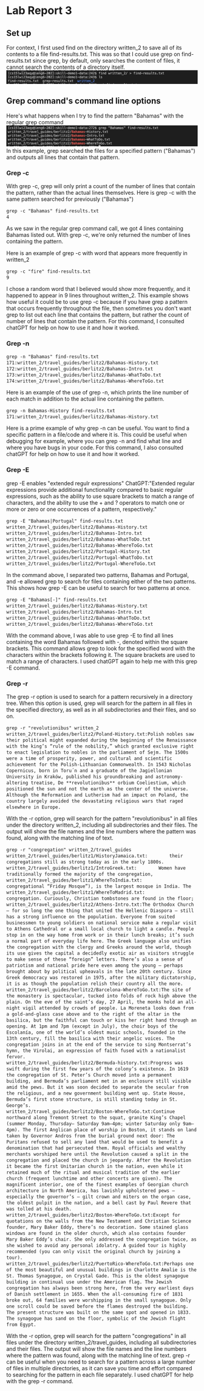 # Lab Report 3

## Set up
For context, I first used find on the directory written_2 to save all of its contents to a file find-results.txt. This was so that I could use grep on find-results.txt since grep, by default, only searches the content of files, it cannot search the contents of a directory itself. 
![Image](written_2.png)

## Grep command's command line options
Here's what happens when I try to find the pattern "Bahamas" with the regular grep command
![Image](regularGrep.png)
In this example, grep searched the files for a specified pattern ("Bahamas") and outputs all lines that contain that pattern.
### Grep -c
With grep -c, grep will only print a count of the number of lines that contain the pattern, rather than the actual lines themselves.
Here is grep -c with the same pattern searched for previously ("Bahamas")
```
grep -c "Bahamas" find-results.txt
4
```
As we saw in the regular grep command call, we got 4 lines containing Bahamas listed out. With grep -c, we're only returned the number of lines containing the pattern. 

Here is an example of grep -c with word that appears more frequently in written_2
```
grep -c "fire" find-results.txt
9
```
I chose a random word that I believed would show more frequently, and it happened to appear in 9 lines throughout written_2. This example shows how useful it could be to use grep -c because if you have grep a pattern that occurs frequently throughout the file, then sometimes you don't want grep to list out each line that contains the pattern, but rather the count of number of lines that contain the pattern. For this command, I consulted chatGPT for help on how to use it and how it worked. 

### Grep -n
```
grep -n "Bahamas" find-results.txt
171:written_2/travel_guides/berlitz2/Bahamas-History.txt
172:written_2/travel_guides/berlitz2/Bahamas-Intro.txt
173:written_2/travel_guides/berlitz2/Bahamas-WhatToDo.txt
174:written_2/travel_guides/berlitz2/Bahamas-WhereToGo.txt
```
Here is an example of the use of grep -n, which prints the line number of each match in addition to the actual line containing the pattern. 

```
grep -n Bahamas-History find-results.txt
171:written_2/travel_guides/berlitz2/Bahamas-History.txt
```

Here is a prime example of why grep -n can be useful. You want to find a specific pattern in a file/code and where it is. This could be useful when debugging for example, where you can grep -n and find what line and where you have bugs in your code. For this command, I also consulted chatGPT for help on how to use it and how it worked. 

### Grep -E
grep -E enables "extended regulr expressions" 
ChatGPT:"Extended regular expressions provide additional functionality compared to basic regular expressions, such as the ability to use square brackets to match a range of characters, and the ability to use the + and ? operators to match one or more or zero or one occurrences of a pattern, respectively."

```
grep -E "Bahamas|Portugal" find-results.txt
written_2/travel_guides/berlitz2/Bahamas-History.txt
written_2/travel_guides/berlitz2/Bahamas-Intro.txt
written_2/travel_guides/berlitz2/Bahamas-WhatToDo.txt
written_2/travel_guides/berlitz2/Bahamas-WhereToGo.txt
written_2/travel_guides/berlitz2/Portugal-History.txt
written_2/travel_guides/berlitz2/Portugal-WhatToDo.txt
written_2/travel_guides/berlitz2/Portugal-WhereToGo.txt
```
In the command above, I separated two patterns, Bahamas and Portugal, and -e allowed grep to search for files containing either of the two patterns. 
This shows how grep -E  can be useful to search for two patterns at once. 

```
grep -E "Bahamas[-]" find-results.txt
written_2/travel_guides/berlitz2/Bahamas-History.txt
written_2/travel_guides/berlitz2/Bahamas-Intro.txt
written_2/travel_guides/berlitz2/Bahamas-WhatToDo.txt
written_2/travel_guides/berlitz2/Bahamas-WhereToGo.txt
```

With the command above, I was able to use grep -E to find all lines containing the word Bahamas followed with -, denoted within the square brackets. This command allows grep to look for the specified word with the characters within the brackets following it. The square brackets are used to match a range of characters. I used chatGPT again to help me with this grep -E command.

### Grep -r
The grep -r option is used to search for a pattern recursively in a directory tree. When this option is used, grep will search for the pattern in all files in the specified directory, as well as in all subdirectories and their files, and so on.

```
grep -r "revolutionibus" written_2
written_2/travel_guides/berlitz2/Poland-History.txt:Polish nobles saw their political might expanded during the beginning of the Renaissance with the king’s “rule of the nobility,” which granted exclusive right to enact legislation to nobles in the parliament of Sejm. The 1500s were a time of prosperity, power, and cultural and scientific achievement for the Polish-Lithuanian Commonwealth. In 1543 Nicholas Copernicus, born in Toru´n and a graduate of the Jagiellonian University in Kraków, published his groundbreaking and astronomy-altering treatise, De **revolutionibus** orbium Coeliestium, which positioned the sun and not the earth as the center of the universe. Although the Reformation and Lutherism had an impact on Poland, the country largely avoided the devastating religious wars that raged elsewhere in Europe. 
```

With the -r option, grep will search for the pattern "revolutionibus" in all files under the directory written_2, including all subdirectories and their files. The output will show the file names and the line numbers where the pattern was found, along with the matching line of text. 

```
grep -r "congregation" written_2/travel_guides
written_2/travel_guides/berlitz1/HistoryJamaica.txt:        their congregations still as strong today as in the early 1800s.
written_2/travel_guides/berlitz1/IntroGreek.txt:        Women have traditionally formed the majority of the congregation,
written_2/travel_guides/berlitz1/WhereToIndia.txt:        congregational “Friday Mosque”), is the largest mosque in India. The
written_2/travel_guides/berlitz1/WhereToMadrid.txt:        congregation. Curiously, Christian tombstones are found in the floor;
written_2/travel_guides/berlitz2/Athens-Intro.txt:The Orthodox Church — for so long the one thing that united the Hellenic Diaspora — still has a strong influence on the population. Everyone from suited businessmen to young soldiers on national service make a regular visit to Athens Cathedral or a small local church to light a candle. People stop in on the way home from work or in their lunch breaks; it’s such a normal part of everyday life here. The Greek language also unifies the congregation with the clergy and Greeks around the world, though its use gives the capital a decidedly exotic air as visitors struggle to make sense of these “foreign” letters. There’s also a sense of patriotism and national pride here even among the young — perhaps brought about by political upheavals in the late 20th century. Since Greek democracy was restored in 1975, after the military dictatorship, it is as though the population relish their country all the more.
written_2/travel_guides/berlitz2/Barcelona-WhereToGo.txt:The site of the monastery is spectacular, tucked into folds of rock high above the plain. On the eve of the saint’s day, 27 April, the monks hold an all-night vigil attended by crowds of people. La Moreneta looks down from a gold-and-glass case above and to the right of the altar in the basilica, but the faithful can touch or kiss her right hand through an opening. At 1pm and 7pm (except in July), the choir boys of the Escolanía, one of the world’s oldest music schools, founded in the 13th century, fill the basilica with their angelic voices. The congregation joins in at the end of the service to sing Montserrat’s hymn, the Virolai, an expression of faith fused with a nationalist fervor.
written_2/travel_guides/berlitz2/Bermuda-history.txt:Progress was swift during the first few years of the colony’s existence. In 1619 the congregation of St. Peter’s Church moved into a permanent building, and Bermuda’s parliament met in an enclosure still visible amid the pews. But it was soon decided to separate the secular from the religious, and a new government building went up. State House, Bermuda’s first stone structure, is still standing today in St. George’s.
written_2/travel_guides/berlitz2/Boston-WhereToGo.txt:Continue northward along Tremont Street to the squat, granite King’s Chapel (summer Monday, Thursday– Saturday 9am–4pm; winter Saturday only 9am–4pm). The first Anglican place of worship in Boston, it stands on land taken by Governor Andros from the burial ground next door: The Puritans refused to sell any land that would be used to benefit a denomination that had persecuted them. Royal officials and wealthy merchants worshiped here until the Revolution caused a split in the congregation and placed the church in jeopardy. After the Revolution it became the first Unitarian church in the nation, even while it retained much of the ritual and musical tradition of the earlier church (frequent lunchtime and other concerts are given). The magnificent interior, one of the finest examples of Georgian church architecture in North America, has lavishly upholstered pews — especially the governor’s — gilt crown and miters on the organ case, the oldest pulpit in the nation, and a bell cast by Paul Revere that was tolled at his death.
written_2/travel_guides/berlitz2/Boston-WhereToGo.txt:Except for quotations on the walls from the New Testament and Christian Science founder, Mary Baker Eddy, there’s no decoration. Some stained glass windows are found in the older church, which also contains founder Mary Baker Eddy’s chair. She only addressed the congregation twice, as she wished to avoid any personal idolatry. A guided tour is highly recommended (you can only visit the original church by joining a tour).
written_2/travel_guides/berlitz2/PuertoRico-WhereToGo.txt:Perhaps one of the most beautiful and unusual buildings in Charlotte Amalie is the St. Thomas Synagogue, on Crystal Gade. This is the oldest synagogue building in continual use under the American flag. The Jewish congregation has always been strong here, from the very earliest days of Danish settlement in 1655. When the all-consuming fire of 1831 broke out, 64 families were worshipping in the small synagogue. Only one scroll could be saved before the flames destroyed the building. The present structure was built on the same spot and opened in 1833. The synagogue has sand on the floor, symbolic of the Jewish flight from Egypt.
```
With the -r option, grep will search for the pattern "congregations" in all files under the directory written_2/travel_guides, including all subdirectories and their files. The output will show the file names and the line numbers where the pattern was found, along with the matching line of text. grep -r can be useful when you need to search for a pattern across a large number of files in multiple directories, as it can save you time and effort compared to searching for the pattern in each file separately. I used chatGPT for help with the grep -r command. 




